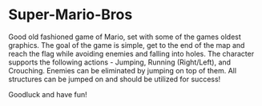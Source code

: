 # Super-Mario-Bros

Good old fashioned game of Mario, set with some of the games oldest graphics. The goal of the game is simple, 
get to the end of the map and reach the flag while avoiding enemies and falling into holes. The character supports the 
following actions - Jumping, Running (Right/Left), and Crouching. Enemies can be eliminated by jumping 
on top of them. All structures can be jumped on and should be utilized for success! 

Goodluck and have fun!
